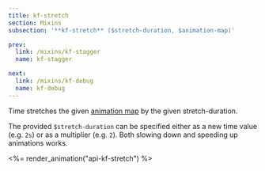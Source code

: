 ```yaml
---
title: kf-stretch
section: Mixins
subsection: '**kf-stretch** ($stretch-duration, $animation-map)'

prev:
  link: /mixins/kf-stagger
  name: kf-stagger

next:
  link: /mixins/kf-debug
  name: kf-debug
---
```


Time stretches the given [animation map](/guide/animation-maps) by the given stretch-duration.

The provided `$stretch-duration` can be specified either as a new time value (e.g. `2s`) or as a multiplier (e.g. `2`). Both slowing down and speeding up animations works.

<%= render_animation("api-kf-stretch") %>
